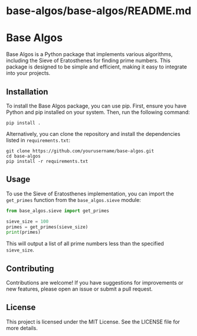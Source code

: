 # base-algos/base-algos/README.md

# Base Algos

Base Algos is a Python package that implements various algorithms, including the Sieve of Eratosthenes for finding prime numbers. This package is designed to be simple and efficient, making it easy to integrate into your projects.

## Installation

To install the Base Algos package, you can use pip. First, ensure you have Python and pip installed on your system. Then, run the following command:

```
pip install .
```

Alternatively, you can clone the repository and install the dependencies listed in `requirements.txt`:

```
git clone https://github.com/yourusername/base-algos.git
cd base-algos
pip install -r requirements.txt
```

## Usage

To use the Sieve of Eratosthenes implementation, you can import the `get_primes` function from the `base_algos.sieve` module:

```python
from base_algos.sieve import get_primes

sieve_size = 100
primes = get_primes(sieve_size)
print(primes)
```

This will output a list of all prime numbers less than the specified `sieve_size`.

## Contributing

Contributions are welcome! If you have suggestions for improvements or new features, please open an issue or submit a pull request.

## License

This project is licensed under the MIT License. See the LICENSE file for more details.